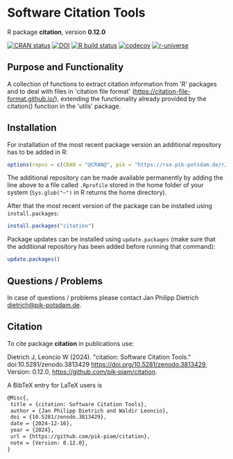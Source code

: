 # Software Citation Tools

R package **citation**, version **0.12.0**

[![CRAN status](https://www.r-pkg.org/badges/version/citation)](https://cran.r-project.org/package=citation) [![DOI](https://zenodo.org/badge/DOI/10.5281/zenodo.3813429.svg)](https://doi.org/10.5281/zenodo.3813429) [![R build status](https://github.com/pik-piam/citation/workflows/check/badge.svg)](https://github.com/pik-piam/citation/actions) [![codecov](https://codecov.io/gh/pik-piam/citation/branch/master/graph/badge.svg)](https://app.codecov.io/gh/pik-piam/citation) [![r-universe](https://pik-piam.r-universe.dev/badges/citation)](https://pik-piam.r-universe.dev/builds)

## Purpose and Functionality

A collection of functions to extract citation information from 'R' packages and to deal with files in 'citation file format' (<https://citation-file-format.github.io/>), extending the functionality already provided by the citation() function in the 'utils' package.


## Installation

For installation of the most recent package version an additional repository has to be added in R:

```r
options(repos = c(CRAN = "@CRAN@", pik = "https://rse.pik-potsdam.de/r/packages"))
```
The additional repository can be made available permanently by adding the line above to a file called `.Rprofile` stored in the home folder of your system (`Sys.glob("~")` in R returns the home directory).

After that the most recent version of the package can be installed using `install.packages`:

```r 
install.packages("citation")
```

Package updates can be installed using `update.packages` (make sure that the additional repository has been added before running that command):

```r 
update.packages()
```

## Questions / Problems

In case of questions / problems please contact Jan Philipp Dietrich <dietrich@pik-potsdam.de>.

## Citation

To cite package **citation** in publications use:

Dietrich J, Leoncio W (2024). "citation: Software Citation Tools." doi:10.5281/zenodo.3813429 <https://doi.org/10.5281/zenodo.3813429>, Version: 0.12.0, <https://github.com/pik-piam/citation>.

A BibTeX entry for LaTeX users is

 ```latex
@Misc{,
  title = {citation: Software Citation Tools},
  author = {Jan Philipp Dietrich and Waldir Leoncio},
  doi = {10.5281/zenodo.3813429},
  date = {2024-12-16},
  year = {2024},
  url = {https://github.com/pik-piam/citation},
  note = {Version: 0.12.0},
}
```
